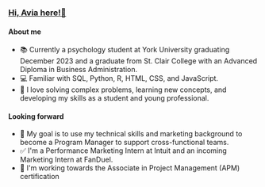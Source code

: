 ### [Hi, Avia here!👋](https://www.linkedin.com/in/aviaprescott/) 

#### About me
- 📚 Currently a psychology student at York University graduating December 2023 and a graduate from St. Clair College with an Advanced Diploma in Business Administration. 
- 💻 Familiar with SQL, Python, R, HTML, CSS, and JavaScript.
- 🧠 I love solving complex problems, learning new concepts, and developing my skills as a student and young professional.

#### Looking forward
- 💼 My goal is to use my technical skills and marketing background to become a Program Manager to support cross-functional teams.
- ✅ I'm a Performance Marketing Intern at Intuit and an incoming Marketing Intern at FanDuel.
- 📝 I'm working towards the  Associate in Project Management (APM) certification

